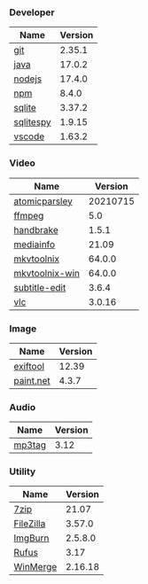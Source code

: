 
### Developer
Name                                                                       | Version
----                                                                       | -------
[git](https://github.com/git-for-windows/git/releases)                     | 2.35.1
[java](https://www.oracle.com/java/technologies/downloads/)                | 17.0.2
[nodejs](https://nodejs.org/en/download/current/)                          | 17.4.0
[npm](https://github.com/npm/cli)                                          | 8.4.0
[sqlite](http://www.sqlite.org/download.html)                              | 3.37.2
[sqlitespy](http://www.yunqa.de/delphi/doku.php/products/sqlitespy/index)  | 1.9.15
[vscode](https://code.visualstudio.com/updates)                            | 1.63.2

### Video
Name                                                                       | Version
----                                                                       | -------
[atomicparsley](https://github.com/wez/atomicparsley)                      | 20210715
[ffmpeg](http://www.ffmpeg.org/download.html)                              | 5.0
[handbrake](http://handbrake.fr/downloads.php)                             | 1.5.1
[mediainfo](http://mediaarea.net/us/MediaInfo/Download/Windows)            | 21.09
[mkvtoolnix](http://www.bunkus.org/videotools/mkvtoolnix/downloads.html)   | 64.0.0
[mkvtoolnix-win](http://www.fosshub.com/MKVToolNix.html)                   | 64.0.0
[subtitle-edit](https://github.com/SubtitleEdit/subtitleedit/releases)     | 3.6.4
[vlc](https://www.videolan.org/vlc/download-windows.html)                  | 3.0.16

### Image
Name                                                                       | Version
----                                                                       | -------
[exiftool](http://www.sno.phy.queensu.ca/~phil/exiftool/)                  | 12.39
[paint.net](http://www.getpaint.net/download.html)                         | 4.3.7

### Audio
Name                                                                       | Version
----                                                                       | -------
[mp3tag](http://www.mp3tag.de/en/download.html)                            | 3.12

### Utility
Name                                                                       | Version
----                                                                       | -------
[7zip](http://www.7-zip.org/download.html)                                 | 21.07
[FileZilla](https://filezilla-project.org/download.php?show_all=1)         | 3.57.0
[ImgBurn](http://www.imgburn.com/index.php?act=download)                   | 2.5.8.0
[Rufus](https://github.com/pbatard/rufus/releases)                         | 3.17
[WinMerge](http://winmerge.org/downloads/)                                 | 2.16.18
